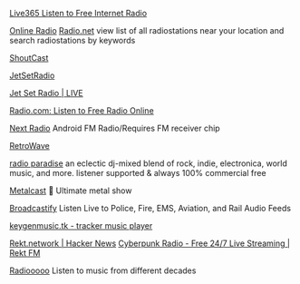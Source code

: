 
[Live365 Listen to Free Internet Radio](https://live365.com/listen)

[Online Radio](https://www.radio.net/)
[Radio.net](https://www.radio.net/local-stations)
view list of all radiostations near your location and search radiostations by keywords

[ShoutCast](https://directory.shoutcast.com/)

[JetSetRadio](https://jetsetradiofuture.live/)

[Jet Set Radio | LIVE](https://jetsetradio.live/)

[Radio.com: Listen to Free Radio Online](https://player.radio.com/station-directory)

[Next Radio](https://play.google.com/store/apps/details?id=com.nextradioapp.nextradio)
Android FM Radio/Requires FM receiver chip

[RetroWave](https://retrowave.ru/)

[radio paradise](https://radioparadise.com/player)
an eclectic dj-mixed blend of rock, indie, electronica, world music, and more. listener supported & always 100% commercial free

[Metalcast](http://www.metalcastshow.com/)
:metal: Ultimate metal show

[Broadcastify](https://www.broadcastify.com/listen/coid/1)
Listen Live to Police, Fire, EMS, Aviation, and Rail Audio Feeds

[keygenmusic.tk - tracker music player](https://keygenmusic.tk/)

[Rekt.network | Hacker News](https://news.ycombinator.com/item?id=35971329)
[Cyberpunk Radio - Free 24/7 Live Streaming | Rekt FM](https://rekt.network/)

[Radiooooo](https://radiooooo.com/)
Listen to music from different decades
